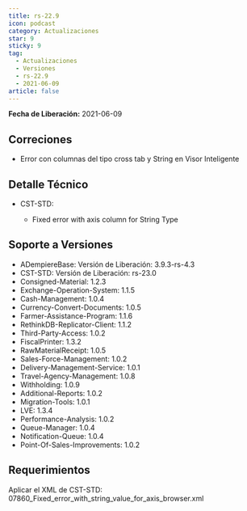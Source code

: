 ```yaml
---
title: rs-22.9
icon: podcast
category: Actualizaciones
star: 9
sticky: 9
tag:
  - Actualizaciones
  - Versiones
  - rs-22.9
  - 2021-06-09
article: false
---
```


**Fecha de Liberación:** 2021-06-09

## Correciones

- Error con columnas del tipo cross tab y String en Visor Inteligente

## Detalle Técnico

- CST-STD:

  - Fixed error with axis column for String Type

## Soporte a Versiones

- ADempiereBase: Versión de Liberación: 3.9.3-rs-4.3
- CST-STD: Versión de Liberación: rs-23.0
- Consigned-Material: 1.2.3
- Exchange-Operation-System: 1.1.5
- Cash-Management: 1.0.4
- Currency-Convert-Documents: 1.0.5
- Farmer-Assistance-Program: 1.1.6
- RethinkDB-Replicator-Client: 1.1.2
- Third-Party-Access: 1.0.2
- FiscalPrinter: 1.3.2
- RawMaterialReceipt: 1.0.5
- Sales-Force-Management: 1.0.2
- Delivery-Management-Service: 1.0.1
- Travel-Agency-Management: 1.0.8
- Withholding: 1.0.9
- Additional-Reports: 1.0.2
- Migration-Tools: 1.0.1
- LVE: 1.3.4
- Performance-Analysis: 1.0.2
- Queue-Manager: 1.0.4
- Notification-Queue: 1.0.4
- Point-Of-Sales-Improvements: 1.0.2

## Requerimientos

Aplicar el XML de CST-STD: 07860_Fixed_error_with_string_value_for_axis_browser.xml
